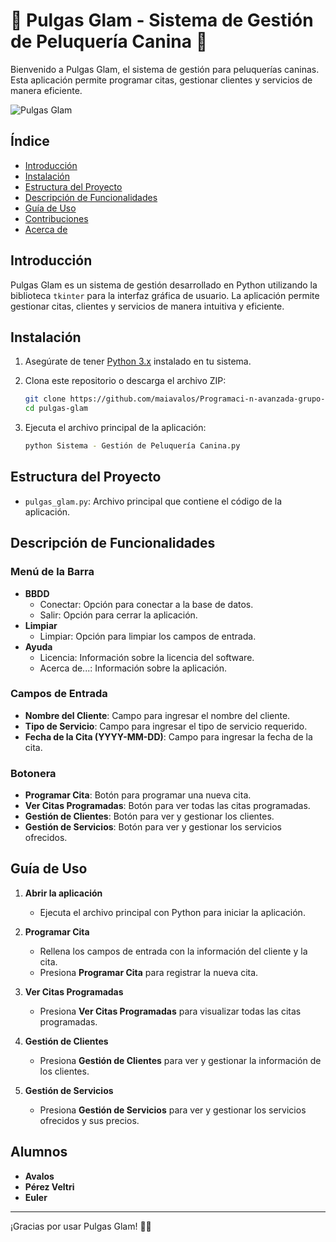 # 🐾 Pulgas Glam - Sistema de Gestión de Peluquería Canina 🐾

Bienvenido a Pulgas Glam, el sistema de gestión para peluquerías caninas. Esta aplicación permite programar citas, gestionar clientes y servicios de manera eficiente.

![Pulgas Glam](https://via.placeholder.com/1000x100?text=Pulgas+Glam+-+Sistema+de+Gestión+de+Peluquería+Canina)

## Índice

- [Introducción](#introducción)
- [Instalación](#instalación)
- [Estructura del Proyecto](#estructura-del-proyecto)
- [Descripción de Funcionalidades](#descripción-de-funcionalidades)
- [Guía de Uso](#guía-de-uso)
- [Contribuciones](#contribuciones)
- [Acerca de](#acerca-de)

## Introducción

Pulgas Glam es un sistema de gestión desarrollado en Python utilizando la biblioteca `tkinter` para la interfaz gráfica de usuario. La aplicación permite gestionar citas, clientes y servicios de manera intuitiva y eficiente.

## Instalación

1. Asegúrate de tener [Python 3.x](https://www.python.org/downloads/) instalado en tu sistema.
2. Clona este repositorio o descarga el archivo ZIP:

    ```sh
    git clone https://github.com/maiavalos/Programaci-n-avanzada-grupo-tkinter.git
    cd pulgas-glam
    ```

3. Ejecuta el archivo principal de la aplicación:

    ```sh
    python Sistema - Gestión de Peluquería Canina.py
    ```

## Estructura del Proyecto

- `pulgas_glam.py`: Archivo principal que contiene el código de la aplicación.

## Descripción de Funcionalidades

### Menú de la Barra

- **BBDD**
  - Conectar: Opción para conectar a la base de datos.
  - Salir: Opción para cerrar la aplicación.
- **Limpiar**
  - Limpiar: Opción para limpiar los campos de entrada.
- **Ayuda**
  - Licencia: Información sobre la licencia del software.
  - Acerca de...: Información sobre la aplicación.

### Campos de Entrada

- **Nombre del Cliente**: Campo para ingresar el nombre del cliente.
- **Tipo de Servicio**: Campo para ingresar el tipo de servicio requerido.
- **Fecha de la Cita (YYYY-MM-DD)**: Campo para ingresar la fecha de la cita.

### Botonera

- **Programar Cita**: Botón para programar una nueva cita.
- **Ver Citas Programadas**: Botón para ver todas las citas programadas.
- **Gestión de Clientes**: Botón para ver y gestionar los clientes.
- **Gestión de Servicios**: Botón para ver y gestionar los servicios ofrecidos.

## Guía de Uso

1. **Abrir la aplicación**
   - Ejecuta el archivo principal con Python para iniciar la aplicación.

2. **Programar Cita**
   - Rellena los campos de entrada con la información del cliente y la cita.
   - Presiona **Programar Cita** para registrar la nueva cita.

3. **Ver Citas Programadas**
   - Presiona **Ver Citas Programadas** para visualizar todas las citas programadas.

4. **Gestión de Clientes**
   - Presiona **Gestión de Clientes** para ver y gestionar la información de los clientes.

5. **Gestión de Servicios**
   - Presiona **Gestión de Servicios** para ver y gestionar los servicios ofrecidos y sus precios.





## Alumnos

- **Avalos**
- **Pérez Veltri**
- **Euler**

---

¡Gracias por usar Pulgas Glam! 🐾✨
